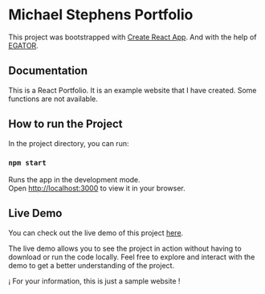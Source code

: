 # Michael Stephens Portfolio
This project was bootstrapped with [Create React App](https://github.com/facebook/create-react-app).
And with the help of [EGATOR](https://www.patreon.com/egator).

## Documentation
This is a React Portfolio.
It is an example website that I have created.
Some functions are not available.

## How to run the Project

In the project directory, you can run:

### `npm start`

Runs the app in the development mode.\
Open [http://localhost:3000](http://localhost:3000) to view it in your browser.


## Live Demo
You can check out the live demo of this project [here](https://nashhub1.github.io/react-portfolio/). 

The live demo allows you to see the project in action without having to download or run the code locally. Feel free to explore and interact with the demo to get a better understanding of the project.

¡ For your information, this is just a sample website !
